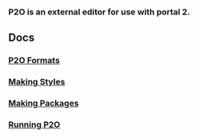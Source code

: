 ### P2O is an external editor for use with portal 2.

## Docs
### [P2O Formats](/docs/formats.md)
### [Making Styles](/docs/styles.md)
### [Making Packages](/docs/packages.md)
### [Running P2O](/docs/run.md)
